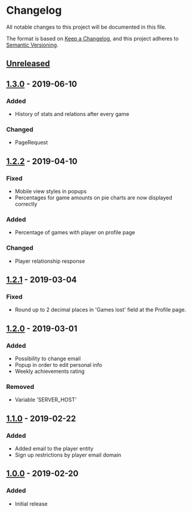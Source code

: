 # Changelog
All notable changes to this project will be documented in this file.

The format is based on [Keep a Changelog](https://keepachangelog.com/en/1.0.0/),
and this project adheres to [Semantic Versioning](https://semver.org/spec/v2.0.0.html).

## [Unreleased]

## [1.3.0] - 2019-06-10
### Added
- History of stats and relations after every game

### Changed
- PageRequest


## [1.2.2] - 2019-04-10
### Fixed
- Mobile view styles in popups
- Percentages for game amounts on pie charts are now displayed correctly

### Added
- Percentage of games with player on profile page

### Changed
- Player relationship response


## [1.2.1] - 2019-03-04
### Fixed
- Round up to 2 decimal places in 'Games lost' field at the Profile page.


## [1.2.0] - 2019-03-01
### Added
- Possibility to change email
- Popup in order to edit personal info
- Weekly achievements rating

### Removed
- Variable 'SERVER_HOST'


## [1.1.0] - 2019-02-22
### Added
- Added email to the player entity
- Sign up restrictions by player email domain


## [1.0.0] - 2019-02-20
### Added
- Initial release

[Unreleased]: https://github.com/zensoftio/ZenKicker/compare/v1.3.0...HEAD
[1.3.0]: https://github.com/zensoftio/ZenKicker/compare/v1.2.1...v1.3.0
[1.2.2]: https://github.com/zensoftio/ZenKicker/compare/v1.2.1...v1.2.2
[1.2.1]: https://github.com/zensoftio/ZenKicker/compare/v1.2.0...v1.2.1
[1.2.0]: https://github.com/zensoftio/ZenKicker/compare/v1.1.0...v1.2.0
[1.1.0]: https://github.com/zensoftio/ZenKicker/compare/v1.0.0...v1.1.0
[1.0.0]: https://github.com/zensoftio/ZenKicker/releases/tag/v1.0.0